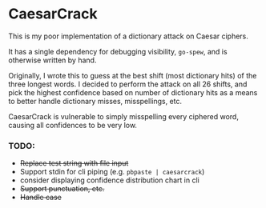 # CaesarCrack

This is my poor implementation of a dictionary attack on Caesar ciphers.

It has a single dependency for debugging visibility, `go-spew`, and is otherwise written by hand.

Originally, I wrote this to guess at the best shift (most dictionary hits) of the three longest words. I decided to
perform the attack on all 26 shifts, and pick the highest confidence based on number of dictionary hits as a means to
better handle dictionary misses, misspellings, etc.

CaesarCrack is vulnerable to simply misspelling every ciphered word, causing all confidences to be very low.

### TODO:

- ~~Replace test string with file input~~
- Support stdin for cli piping (e.g. `pbpaste | caesarcrack`)
- consider displaying confidence distribution chart in cli
- ~~Support punctuation, etc.~~
- ~~Handle case~~
